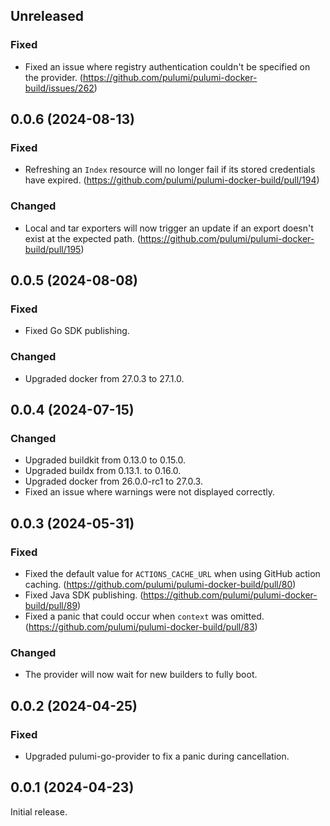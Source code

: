## Unreleased

### Fixed

- Fixed an issue where registry authentication couldn't be specified on the
  provider. (https://github.com/pulumi/pulumi-docker-build/issues/262)

## 0.0.6 (2024-08-13)

### Fixed

- Refreshing an `Index` resource will no longer fail if its stored credentials
  have expired. (https://github.com/pulumi/pulumi-docker-build/pull/194)

### Changed

- Local and tar exporters will now trigger an update if an export doesn't exist
  at the expected path. (https://github.com/pulumi/pulumi-docker-build/pull/195)

## 0.0.5 (2024-08-08)

### Fixed

- Fixed Go SDK publishing.

### Changed

- Upgraded docker from 27.0.3 to 27.1.0.

## 0.0.4 (2024-07-15)

### Changed

- Upgraded buildkit from 0.13.0 to 0.15.0.
- Upgraded buildx from 0.13.1. to 0.16.0.
- Upgraded docker from 26.0.0-rc1 to 27.0.3.
- Fixed an issue where warnings were not displayed correctly.

## 0.0.3 (2024-05-31)

### Fixed

- Fixed the default value for `ACTIONS_CACHE_URL` when using GitHub action caching. (https://github.com/pulumi/pulumi-docker-build/pull/80)
- Fixed Java SDK publishing. (https://github.com/pulumi/pulumi-docker-build/pull/89)
- Fixed a panic that could occur when `context` was omitted. (https://github.com/pulumi/pulumi-docker-build/pull/83)

### Changed

- The provider will now wait for new builders to fully boot.

## 0.0.2 (2024-04-25)

### Fixed

- Upgraded pulumi-go-provider to fix a panic during cancellation.

## 0.0.1 (2024-04-23)

Initial release.
